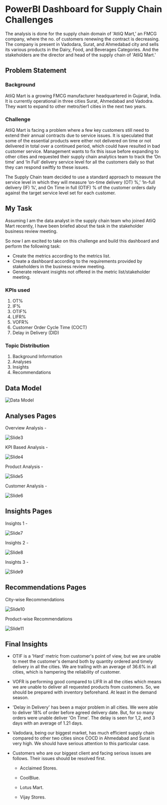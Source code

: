 
# PowerBI Dashboard for Supply Chain Challenges 

The analysis is done for the supply chain domain of 'AtliQ Mart,' an FMCG company, where the no. of customers renewing the contract is decreasing. The company is present in Vadodara, Surat, and Ahmedabad city and sells its various products in the Dairy, Food, and Beverages Categories. And the stakeholders are the director and head of the supply chain of 'AtliQ Mart.'



##  Problem Statement


### Background


AtliQ Mart is a growing FMCG manufacturer headquartered in Gujarat, India. It is currently operational in three cities Surat, Ahmedabad and Vadodra. They want to expand to other metro/tier1 cities in the next two years.


### Challenge


AtliQ Mart is facing a problem where a few key customers still need to extend their annual contracts due to service issues. It is speculated that some of the essential products were either not delivered on time or not delivered in total over a continued period, which could have resulted in bad customer service. Management wants to fix this issue before expanding to other cities and requested their supply chain analytics team to track the ’On time’ and ‘In Full’ delivery service level for all the customers daily so that they can respond swiftly to these issues.

The Supply Chain team decided to use a standard approach to measure the service level in which they will measure ‘on-time delivery (OT) %,’ ‘In-full delivery (IF) %’, and On Time in full (OTIF) % of the customer orders daily against the target service level set for each customer.


## My Task


Assuming I am the data analyst in the supply chain team who joined AtliQ Mart recently, I have been briefed about the task in the stakeholder business review meeting.

So now I am excited to take on this challenge and build this dashboard and perform the following task:

- Create the metrics according to the metrics list.
- Create a dashboard according to the requirements provided by stakeholders in the business review meeting.
- Generate relevant insights not offered in the metric list/stakeholder meeting.


### KPIs used


1. OT%
2. IF%
3. OTIF%
4. LIFR%
5. VOFR%
6. Customer Order Cycle Time (COCT)
7. Delay in Delivery (DID)

### Topic Distribution

1. Background Information
2. Analyses
3. Insights
4. Recommendations

## Data Model

![Data Model](https://user-images.githubusercontent.com/58877807/199785407-857dd977-002a-45fa-80c3-5b9cf4d7da06.png)

## Analyses Pages

Overview Analysis -

![Slide3](https://user-images.githubusercontent.com/58877807/199787804-0ccfe041-6ac6-46a9-834c-d6c8c6f8e651.JPG)

KPI Based Analysis -

![Slide4](https://user-images.githubusercontent.com/58877807/199787816-5a6c4471-9ae6-46b3-a7c4-e13448fc1651.JPG)

Product Analysis -

![Slide5](https://user-images.githubusercontent.com/58877807/199787818-8d023ba5-326d-4d84-bf03-c3bc5bf6a6e5.JPG)

Customer Analysis -

![Slide6](https://user-images.githubusercontent.com/58877807/199787819-bb09b611-5008-4ccf-95fc-129e8604e5ec.JPG)

## Insights Pages

Insights 1 -

![Slide7](https://user-images.githubusercontent.com/58877807/199788651-17569b76-2563-41e9-a8ca-504bd6a7d55f.JPG)

Insights 2 -

![Slide8](https://user-images.githubusercontent.com/58877807/199788673-4d897cb6-d81c-410e-a3dd-5b2855b47667.JPG)

Insights 3 -

![Slide9](https://user-images.githubusercontent.com/58877807/199788706-832f4bbf-eb72-4d63-aad9-28d42f42e0c3.JPG)


## Recommendations Pages

City-wise Recommendations

![Slide10](https://user-images.githubusercontent.com/58877807/199789010-8a3539fc-ec65-4567-acf3-d45504d850a8.JPG)

Product-wise Recommendations

![Slide11](https://user-images.githubusercontent.com/58877807/199789024-9d38f3c2-c2b7-4c3e-9147-90bd80a46eaf.JPG)

## Final Insights


- OTIF is a 'Hard' metric from customer's point of view, but we are unable to meet the customer's demand both by quantity ordered and timely delivery in all the cities. We are trailing with an average of 36.6% in all cities, which is hampering the reliability of customer.

- VOFR is performing good compared to LIFR in all the cities which means we are unable to deliver all requested products from customers. So, we should be prepared with inventory beforehand. At least in the demand season.

- 'Delay in Delivery' has been a major problem in all cities. We were able to deliver 18% of order before agreed delivery date. But, for so many orders were unable deliver 'On Time'. The delay is seen for 1,2, and 3 days with an average of 1.21 days.

- Vadodara, being our biggest market, has much efficient supply chain compared to other two cities since COCD in Ahmedabad and Surat is very high. We should have serious attention to this particular case.

- Customers who are our biggest client and facing serious issues are follows. Their issues should be resolved first.
    
    - Acclaimed Stores.

    - CoolBlue.

    - Lotus Mart.

    - Vijay Stores.
